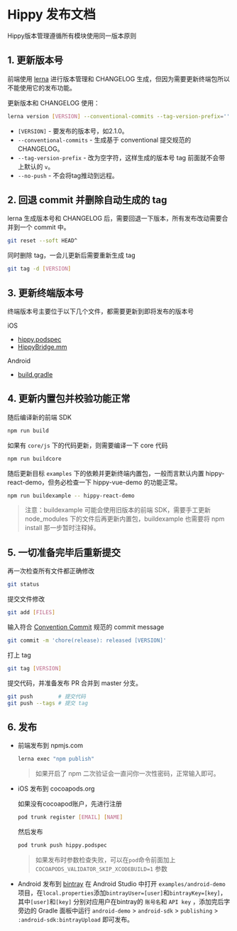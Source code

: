 # Hippy 发布文档

Hippy版本管理遵循所有模块使用同一版本原则

## 1. 更新版本号

前端使用 [lerna](https://lerna.js.org/) 进行版本管理和 CHANGELOG 生成，但因为需要更新终端包所以不能使用它的发布功能。

更新版本和 CHANGELOG 使用：

```bash
lerna version [VERSION] --conventional-commits --tag-version-prefix='' --no-push
```

* `[VERSION]` - 要发布的版本号，如2.1.0。
* `--conventional-commits` - 生成基于 conventional 提交规范的 CHANGELOG。
* `--tag-version-prefix` - 改为空字符，这样生成的版本号 tag 前面就不会带上默认的 `v`。
* `--no-push` - 不会将tag推动到远程。

## 2. 回退 commit 并删除自动生成的 tag

lerna 生成版本号和 CHANGELOG 后，需要回退一下版本，所有发布改动需要合并到一个 commit 中。

```bash
git reset --soft HEAD^
```

同时删除 tag，一会儿更新后需要重新生成 tag

```bash
git tag -d [VERSION]
```

## 3. 更新终端版本号

终端版本号主要位于以下几个文件，都需要更新到即将发布的版本号

iOS

* [hippy.podspec](https://github.com/Tencent/Hippy/blob/master/hippy.podspec#L11)
* [HippyBridge.mm](https://github.com/Tencent/Hippy/blob/master/ios/sdk/base/HippyBridge.mm#L43)

Android

* [build.gradle](https://github.com/Tencent/Hippy/blob/master/android/sdk/build.gradle#L518)

## 4. 更新内置包并校验功能正常

随后编译新的前端 SDK

```bash
npm run build
```

如果有 `core/js` 下的代码更新，则需要编译一下 core 代码

```bash
npm run buildcore
```

随后更新目标 `examples` 下的依赖并更新终端内置包，一般而言默认内置 hippy-react-demo，但务必检查一下 hippy-vue-demo 的功能正常。

```bash
npm run buildexample -- hippy-react-demo
```

> 注意：buildexample 可能会使用旧版本的前端 SDK，需要手工更新 node_modules 下的文件后再更新内置包，buildexample 也需要将 npm install 那一步暂时注释掉。

## 5. 一切准备完毕后重新提交

再一次检查所有文件都正确修改

```bash
git status
```

提交文件修改

```bash
git add [FILES]
```

输入符合 [Convention Commit](https://conventionalcommits.org/) 规范的 commit message

```bash
git commit -m 'chore(release): released [VERSION]'
```

打上 tag

```bash
git tag [VERSION]
```

提交代码，并准备发布 PR 合并到 master 分支。

```bash
git push        # 提交代码
git push --tags # 提交 tag
```

## 6. 发布

* 前端发布到 npmjs.com

  ```bash
  lerna exec "npm publish"
  ```

  > 如果开启了 npm 二次验证会一直问你一次性密码，正常输入即可。

* iOS 发布到 cocoapods.org

    如果没有cocoapod账户，先进行注册

    ```bash
    pod trunk register [EMAIL] [NAME]
    ```

    然后发布

    ```bash
    pod trunk push hippy.podspec
    ```

  > 如果发布时参数检查失败，可以在`pod`命令前面加上 `COCOAPODS_VALIDATOR_SKIP_XCODEBUILD=1` 参数

* Android 发布到 [bintray](https://bintray.com/beta/#/hippy/Hippy/hippy-release?tab=overview)
 在 Android Studio 中打开 `examples/android-demo` 项目，在`local.properties`添加`bintrayUser=[user]`和`bintrayKey=[key]`，其中`[user]`和`[key]` 分别对应用户在bintray的 `账号名`和 `API key` ，添加完后字旁边的 Gradle 面板中运行 `android-demo` > `android-sdk` > `publishing` > `:android-sdk:bintrayUpload` 即可发布。
